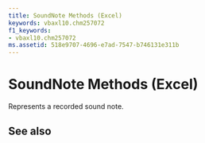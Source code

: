 ```yaml
---
title: SoundNote Methods (Excel)
keywords: vbaxl10.chm257072
f1_keywords:
- vbaxl10.chm257072
ms.assetid: 518e9707-4696-e7ad-7547-b746131e311b
---
```



# SoundNote Methods (Excel)

Represents a recorded sound note.


## See also



